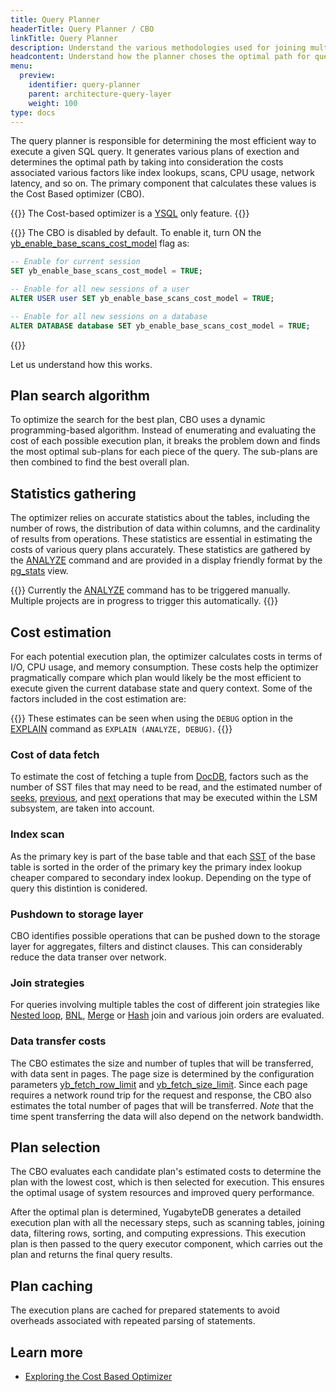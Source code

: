 ```yaml
---
title: Query Planner
headerTitle: Query Planner / CBO
linkTitle: Query Planner
description: Understand the various methodologies used for joining multiple tables
headcontent: Understand how the planner choses the optimal path for query execution
menu:
  preview:
    identifier: query-planner
    parent: architecture-query-layer
    weight: 100
type: docs
---
```


The query planner is responsible for determining the most efficient way to execute a given SQL query. It generates various plans of exection and determines the optimal path by taking into consideration the costs associated various factors like index lookups, scans, CPU usage, network latency, and so on. The primary component that calculates these values is the Cost Based optimizer (CBO).

{{<note>}}
The Cost-based optimizer is a [YSQL](../../../api/ysql/) only feature.
{{</note>}}

{{<tip title="Enabling CBO">}}
The CBO is disabled by default. To enable it, turn ON the [yb_enable_base_scans_cost_model](../../../reference/configuration/yb-tserver/#yb-enable-base-scans-cost-model) flag as:

```sql
-- Enable for current session
SET yb_enable_base_scans_cost_model = TRUE;

-- Enable for all new sessions of a user
ALTER USER user SET yb_enable_base_scans_cost_model = TRUE;

-- Enable for all new sessions on a database
ALTER DATABASE database SET yb_enable_base_scans_cost_model = TRUE;
```

{{</tip>}}

Let us understand how this works.

## Plan search algorithm

To optimize the search for the best plan, CBO uses a dynamic programming-based algorithm. Instead of enumerating and evaluating the cost of each possible execution plan, it breaks the problem down and finds the most optimal sub-plans for each piece of the query. The sub-plans are then combined to find the best overall plan.

## Statistics gathering

The optimizer relies on accurate statistics about the tables, including the number of rows, the distribution of data within columns, and the cardinality of results from operations. These statistics are essential in estimating the costs of various query plans accurately. These statistics are gathered by the [ANALYZE](../../../api/ysql/the-sql-language/statements/cmd_analyze/) command and are provided in a display friendly format by the [pg_stats](../../../architecture/system-catalog/#data-statistics) view.

{{<note>}}
Currently the [ANALYZE](../../../api/ysql/the-sql-language/statements/cmd_analyze/) command has to be triggered manually. Multiple projects are in progress to  trigger this automatically.
{{</note>}}

## Cost estimation

For each potential execution plan, the optimizer calculates costs in terms of I/O, CPU usage, and memory consumption. These costs help the optimizer pragmatically compare which plan would likely be the most efficient to execute given the current database state and query context. Some of the factors included in the cost estimation are:

{{<tip>}}
These estimates can be seen when using the `DEBUG` option in the [EXPLAIN](../../../api/ysql/the-sql-language/statements/perf_explain) command as `EXPLAIN (ANALYZE, DEBUG)`.
{{</tip>}}

### Cost of data fetch

To estimate the cost of fetching a tuple from [DocDB](../../docdb/), factors such as the number of SST files that may need to be read, and the estimated number of [seeks](../../docdb/lsm-sst/#seek), [previous](../../docdb/lsm-sst/#previous), and [next](../../docdb/lsm-sst/#next) operations that may be executed within the LSM subsystem, are taken into account.

### Index scan

As the primary key is part of the base table and that each [SST](../../docdb/lsm-sst) of the base table is sorted in the order of the primary key the primary index lookup cheaper compared to secondary index lookup. Depending on the type of query this distintion is conidered.

### Pushdown to storage layer

CBO identifies possible operations that can be pushed down to the storage layer for aggregates, filters and distinct clauses. This can considerably reduce the data transer over network.

### Join strategies

For queries involving multiple tables the cost of different join strategies like [Nested loop](../join-strategies/#nested-loop-join), [BNL](../join-strategies/#batched-nested-loop-join-bnl), [Merge](../join-strategies/#merge-join) or [Hash](../join-strategies/#hash-join) join and various join orders are evaluated.

### Data transfer costs

The CBO estimates the size and number of tuples that will be transferred, with data sent in pages. The page size is determined by the configuration parameters [yb_fetch_row_limit](../../../reference/configuration/yb-tserver/#yb-fetch-row-limit) and [yb_fetch_size_limit](../../../reference/configuration/yb-tserver/#yb-fetch-size-limit). Since each page requires a network round trip for the request and response, the CBO also estimates the total number of pages that will be transferred. _Note_ that the time spent transferring the data will also depend on the network bandwidth.

## Plan selection

The CBO evaluates each candidate plan's estimated costs to determine the plan with the lowest cost, which is then selected for execution. This ensures the optimal usage of system resources and improved query performance.

After the optimal plan is determined, YugabyteDB generates a detailed execution plan with all the necessary steps, such as scanning tables, joining data, filtering rows, sorting, and computing expressions. This execution plan is then passed to the query executor component, which carries out the plan and returns the final query results.

## Plan caching

The execution plans are cached for prepared statements to avoid overheads associated with repeated parsing of statements.

## Learn more

- [Exploring the Cost Based Optimizer](https://www.yugabyte.com/blog/yugabytedb-cost-based-optimizer/)